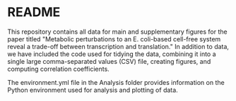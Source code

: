 # README

This repository contains all data for main and supplementary figures for the paper titled "Metabolic perturbations to an E. coli-based cell-free system reveal a trade-off between transcription and translation." In addition to data, we have included the code used for tidying the data, combining it into a single large comma-separated values (CSV) file, creating figures, and computing correlation coefficients.

The environment.yml file in the Analysis folder provides information on the Python environment used for analysis and plotting of data.
